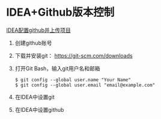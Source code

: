 # IDEA+Github版本控制

[IDEA配置github并上传项目](https://www.cnblogs.com/jinjiyese153/p/6796668.html)

1. 创建github账号

2. 下载并安装git： https://git-scm.com/downloads

3. 打开Git Bash，输入git用户名和邮箱

   ```
   $ git config --global user.name "Your Name"
   $ git config --global user.email "email@example.com"
   ```

4. 在IDEA中设置git

5. 在IDEA中设置github

